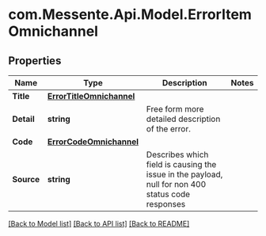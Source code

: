 # com.Messente.Api.Model.ErrorItemOmnichannel
## Properties

Name | Type | Description | Notes
------------ | ------------- | ------------- | -------------
**Title** | [**ErrorTitleOmnichannel**](ErrorTitleOmnichannel.md) |  | 
**Detail** | **string** | Free form more detailed description of the error. | 
**Code** | [**ErrorCodeOmnichannel**](ErrorCodeOmnichannel.md) |  | 
**Source** | **string** | Describes which field is causing the issue in the payload, null for non 400 status code responses | 

[[Back to Model list]](../README.md#documentation-for-models) [[Back to API list]](../README.md#documentation-for-api-endpoints) [[Back to README]](../README.md)

